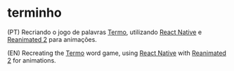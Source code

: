 # terminho
(PT) Recriando o jogo de palavras [Termo](https://term.ooo/), utilizando [React Native](https://reactnative.dev/) e [Reanimated 2](https://docs.swmansion.com/react-native-reanimated/) para animações.

(EN) Recreating the [Termo](https://term.ooo/) word game, using [React Native](https://reactnative.dev/) with [Reanimated 2](https://docs.swmansion.com/react-native-reanimated/) for animations.
